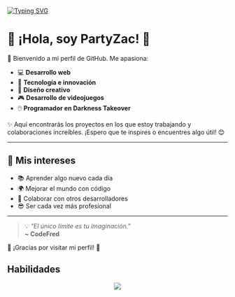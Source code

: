 [![Typing SVG](https://readme-typing-svg.herokuapp.com?size=30&color=FFFFFF&lines=%C2%A1Hola%2C+soy+PartyZac!+👋😎)](https://git.io/typing-svg)

# 🌟 ¡Hola, soy PartyZac! 🌟

👋 Bienvenido a mi perfil de GitHub. Me apasiona:

- 💻 **Desarrollo web**
- 🚀 **Tecnología e innovación**
- 🎨 **Diseño creativo**
- 🎮 **Desarrollo de videojuegos**
- 🖱️ **Programador en Darkness Takeover**

✨ Aquí encontrarás los proyectos en los que estoy trabajando y colaboraciones increíbles. ¡Espero que te inspires o encuentres algo útil! 😊

---

## 🌈 Mis intereses
- 📚 Aprender algo nuevo cada día
- 🌍 Mejorar el mundo con código
- 🤝 Colaborar con otros desarrolladores
- 😎 Ser cada vez más profesional

---

> 💡 _"El único límite es tu imaginación."_  
> **~ CodeFred**

🌟 ¡Gracias por visitar mi perfil! 🌟

## Habilidades

<p align="center">
  <a href="https://skillicons.dev">
    <img src="https://skillicons.dev/icons?i=github,git,haxe,javascript,typescript,html,css,rust,c,ruby,cpp,cs,java,go,python,typescript=13" />
  </a>
</p>

<!--
**PartyZac/PartyZac** es un repositorio ✨ _especial_ ✨ porque su archivo `README.md` (este archivo) aparece en tu perfil de GitHub.

